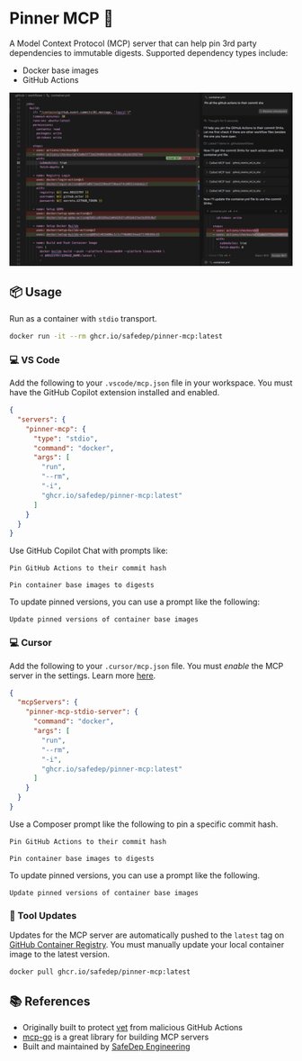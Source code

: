 # Pinner MCP 📍

A Model Context Protocol (MCP) server that can help pin 3rd party dependencies to immutable digests.
Supported dependency types include:

- Docker base images
- GitHub Actions

![Pinner MCP](./docs/assets/demo.png)

## 📦 Usage

Run as a container with `stdio` transport.

```bash
docker run -it --rm ghcr.io/safedep/pinner-mcp:latest
```

### 💻 VS Code

Add the following to your `.vscode/mcp.json` file in your workspace. You must have the GitHub Copilot extension installed and enabled.

```json
{
  "servers": {
    "pinner-mcp": {
      "type": "stdio",
      "command": "docker",
      "args": [
        "run",
        "--rm",
        "-i",
        "ghcr.io/safedep/pinner-mcp:latest"
      ]
    }
  }
}
```

Use GitHub Copilot Chat with prompts like:

```
Pin GitHub Actions to their commit hash
```

```
Pin container base images to digests
```

To update pinned versions, you can use a prompt like the following:

```
Update pinned versions of container base images
```

### 💻 Cursor

Add the following to your `.cursor/mcp.json` file. You must *enable*
the MCP server in the settings. Learn more [here](https://docs.cursor.com/context/model-context-protocol#what-is-mcp).

```json
{
  "mcpServers": {
    "pinner-mcp-stdio-server": {
      "command": "docker",
      "args": [
        "run",
        "--rm",
        "-i",
        "ghcr.io/safedep/pinner-mcp:latest"
      ]
    }
  }
}
```

Use a Composer prompt like the following to pin a specific commit hash.

```
Pin GitHub Actions to their commit hash
```

```
Pin container base images to digests
```

To update pinned versions, you can use a prompt like the following.

```
Update pinned versions of container base images
```

### 🔄 Tool Updates

Updates for the MCP server are automatically pushed to the `latest` tag on
[GitHub Container Registry](https://github.com/safedep/pinner-mcp/pkgs/container/pinner-mcp). You
must manually update your local container image to the latest version.

```bash
docker pull ghcr.io/safedep/pinner-mcp:latest
```

## 📚 References

- Originally built to protect [vet](https://github.com/safedep/vet) from malicious GitHub Actions
- [mcp-go](https://github.com/mark3labs/mcp-go) is a great library for building MCP servers
- Built and maintained by [SafeDep Engineering](https://safedep.io)